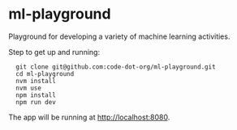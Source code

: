 # ml-playground

Playground for developing a variety of machine learning activities.

Step to get up and running:

```
  git clone git@github.com:code-dot-org/ml-playground.git
  cd ml-playground
  nvm install
  nvm use
  npm install
  npm run dev
```

The app will be running at [http://localhost:8080](http://localhost:8080).
